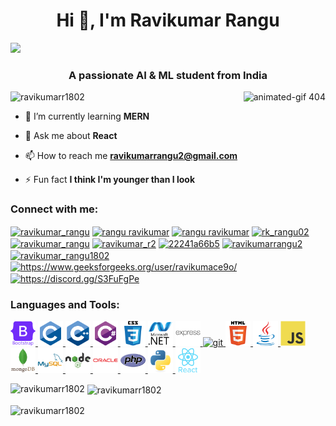 <h1 align="center">Hi 👋, I'm Ravikumar Rangu</h1>
<img src="https://user-images.githubusercontent.com/19292210/199123129-b9c2437d-4e6d-4f1c-a7ea-d9a91babb41d.gif">
<h3 align="center">A passionate AI & ML student from India</h3>
<img align="right" alt="animated-gif 404" src="https://media4.giphy.com/media/v1.Y2lkPTc5MGI3NjExZzF6Z2h2bWJwcXdnaGZvNHRxdmI4c3FyZDM2NHIyamFpanVsbWVzbCZlcD12MV9pbnRlcm5hbF9naWZfYnlfaWQmY3Q9Zw/qgQUggAC3Pfv687qPC/giphy.webp">
<p align="left"> <img src="https://komarev.com/ghpvc/?username=ravikumarr1802&label=Profile%20views&color=0e75b6&style=flat" alt="ravikumarr1802" /> </p>

- 🌱 I’m currently learning **MERN**

- 💬 Ask me about **React**

- 📫 How to reach me **ravikumarrangu2@gmail.com**

- ⚡ Fun fact **I think I'm younger than I look**

<h3 align="left">Connect with me:</h3>
<p align="left">
<a href="https://twitter.com/ravikumar_rangu" target="blank"><img align="center" src="https://raw.githubusercontent.com/rahuldkjain/github-profile-readme-generator/master/src/images/icons/Social/twitter.svg" alt="ravikumar_rangu" height="30" width="40" /></a>
<a href="https://linkedin.com/in/rangu ravikumar" target="blank"><img align="center" src="https://raw.githubusercontent.com/rahuldkjain/github-profile-readme-generator/master/src/images/icons/Social/linked-in-alt.svg" alt="rangu ravikumar" height="30" width="40" /></a>
<a href="https://stackoverflow.com/users/rangu ravikumar" target="blank"><img align="center" src="https://raw.githubusercontent.com/rahuldkjain/github-profile-readme-generator/master/src/images/icons/Social/stack-overflow.svg" alt="rangu ravikumar" height="30" width="40" /></a>
<a href="https://instagram.com/rk_rangu02" target="blank"><img align="center" src="https://raw.githubusercontent.com/rahuldkjain/github-profile-readme-generator/master/src/images/icons/Social/instagram.svg" alt="rk_rangu02" height="30" width="40" /></a>
<a href="https://www.youtube.com/c/ravikumar_rangu" target="blank"><img align="center" src="https://raw.githubusercontent.com/rahuldkjain/github-profile-readme-generator/master/src/images/icons/Social/youtube.svg" alt="ravikumar_rangu" height="30" width="40" /></a>
<a href="https://www.codechef.com/users/ravikumar_r2" target="blank"><img align="center" src="https://cdn.jsdelivr.net/npm/simple-icons@3.1.0/icons/codechef.svg" alt="ravikumar_r2" height="30" width="40" /></a>
<a href="https://www.hackerrank.com/22241a66b5" target="blank"><img align="center" src="https://raw.githubusercontent.com/rahuldkjain/github-profile-readme-generator/master/src/images/icons/Social/hackerrank.svg" alt="22241a66b5" height="30" width="40" /></a>
<a href="https://codeforces.com/profile/ravikumarrangu2" target="blank"><img align="center" src="https://raw.githubusercontent.com/rahuldkjain/github-profile-readme-generator/master/src/images/icons/Social/codeforces.svg" alt="ravikumarrangu2" height="30" width="40" /></a>
<a href="https://www.leetcode.com/ravikumar_rangu1802" target="blank"><img align="center" src="https://raw.githubusercontent.com/rahuldkjain/github-profile-readme-generator/master/src/images/icons/Social/leet-code.svg" alt="ravikumar_rangu1802" height="30" width="40" /></a>
<a href="https://auth.geeksforgeeks.org/user/https://www.geeksforgeeks.org/user/ravikumace9o/" target="blank"><img align="center" src="https://raw.githubusercontent.com/rahuldkjain/github-profile-readme-generator/master/src/images/icons/Social/geeks-for-geeks.svg" alt="https://www.geeksforgeeks.org/user/ravikumace9o/" height="30" width="40" /></a>
<a href="https://discord.gg/https://discord.gg/S3FuFgPe" target="blank"><img align="center" src="https://raw.githubusercontent.com/rahuldkjain/github-profile-readme-generator/master/src/images/icons/Social/discord.svg" alt="https://discord.gg/S3FuFgPe" height="30" width="40" /></a>
</p>

<h3 align="left">Languages and Tools:</h3>
<p align="left"> <a href="https://getbootstrap.com" target="_blank" rel="noreferrer"> <img src="https://raw.githubusercontent.com/devicons/devicon/master/icons/bootstrap/bootstrap-plain-wordmark.svg" alt="bootstrap" width="40" height="40"/> </a> <a href="https://www.cprogramming.com/" target="_blank" rel="noreferrer"> <img src="https://raw.githubusercontent.com/devicons/devicon/master/icons/c/c-original.svg" alt="c" width="40" height="40"/> </a> <a href="https://www.w3schools.com/cpp/" target="_blank" rel="noreferrer"> <img src="https://raw.githubusercontent.com/devicons/devicon/master/icons/cplusplus/cplusplus-original.svg" alt="cplusplus" width="40" height="40"/> </a> <a href="https://www.w3schools.com/cs/" target="_blank" rel="noreferrer"> <img src="https://raw.githubusercontent.com/devicons/devicon/master/icons/csharp/csharp-original.svg" alt="csharp" width="40" height="40"/> </a> <a href="https://www.w3schools.com/css/" target="_blank" rel="noreferrer"> <img src="https://raw.githubusercontent.com/devicons/devicon/master/icons/css3/css3-original-wordmark.svg" alt="css3" width="40" height="40"/> </a> <a href="https://dotnet.microsoft.com/" target="_blank" rel="noreferrer"> <img src="https://raw.githubusercontent.com/devicons/devicon/master/icons/dot-net/dot-net-original-wordmark.svg" alt="dotnet" width="40" height="40"/> </a> <a href="https://expressjs.com" target="_blank" rel="noreferrer"> <img src="https://raw.githubusercontent.com/devicons/devicon/master/icons/express/express-original-wordmark.svg" alt="express" width="40" height="40"/> </a> <a href="https://git-scm.com/" target="_blank" rel="noreferrer"> <img src="https://www.vectorlogo.zone/logos/git-scm/git-scm-icon.svg" alt="git" width="40" height="40"/> </a> <a href="https://www.w3.org/html/" target="_blank" rel="noreferrer"> <img src="https://raw.githubusercontent.com/devicons/devicon/master/icons/html5/html5-original-wordmark.svg" alt="html5" width="40" height="40"/> </a> <a href="https://www.java.com" target="_blank" rel="noreferrer"> <img src="https://raw.githubusercontent.com/devicons/devicon/master/icons/java/java-original.svg" alt="java" width="40" height="40"/> </a> <a href="https://developer.mozilla.org/en-US/docs/Web/JavaScript" target="_blank" rel="noreferrer"> <img src="https://raw.githubusercontent.com/devicons/devicon/master/icons/javascript/javascript-original.svg" alt="javascript" width="40" height="40"/> </a> <a href="https://www.mongodb.com/" target="_blank" rel="noreferrer"> <img src="https://raw.githubusercontent.com/devicons/devicon/master/icons/mongodb/mongodb-original-wordmark.svg" alt="mongodb" width="40" height="40"/> </a> <a href="https://www.mysql.com/" target="_blank" rel="noreferrer"> <img src="https://raw.githubusercontent.com/devicons/devicon/master/icons/mysql/mysql-original-wordmark.svg" alt="mysql" width="40" height="40"/> </a> <a href="https://nodejs.org" target="_blank" rel="noreferrer"> <img src="https://raw.githubusercontent.com/devicons/devicon/master/icons/nodejs/nodejs-original-wordmark.svg" alt="nodejs" width="40" height="40"/> </a> <a href="https://www.oracle.com/" target="_blank" rel="noreferrer"> <img src="https://raw.githubusercontent.com/devicons/devicon/master/icons/oracle/oracle-original.svg" alt="oracle" width="40" height="40"/> </a> <a href="https://www.php.net" target="_blank" rel="noreferrer"> <img src="https://raw.githubusercontent.com/devicons/devicon/master/icons/php/php-original.svg" alt="php" width="40" height="40"/> </a> <a href="https://www.python.org" target="_blank" rel="noreferrer"> <img src="https://raw.githubusercontent.com/devicons/devicon/master/icons/python/python-original.svg" alt="python" width="40" height="40"/> </a> <a href="https://reactjs.org/" target="_blank" rel="noreferrer"> <img src="https://raw.githubusercontent.com/devicons/devicon/master/icons/react/react-original-wordmark.svg" alt="react" width="40" height="40"/> </a> </p>

<p><img align="left" src="https://github-readme-stats.vercel.app/api/top-langs?username=ravikumarr1802&show_icons=true&locale=en&layout=compact" alt="ravikumarr1802" /></p>

<p>&nbsp;<img align="center" src="https://github-readme-stats.vercel.app/api?username=ravikumarr1802&show_icons=true&locale=en" alt="ravikumarr1802" /></p>

<p><img align="center" src="https://github-readme-streak-stats.herokuapp.com/?user=ravikumarr1802&" alt="ravikumarr1802" /></p>
